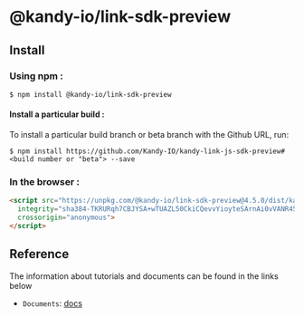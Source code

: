 # @kandy-io/link-sdk-preview

## Install

### Using npm :

`$ npm install @kandy-io/link-sdk-preview`

#### Install a particular build :

To install a particular build branch or beta branch with the Github URL, run:

`$ npm install https://github.com/Kandy-IO/kandy-link-js-sdk-preview#<build number or "beta"> --save`

### In the browser :
```html
<script src="https://unpkg.com/@kandy-io/link-sdk-preview@4.5.0/dist/kandy.js"
  integrity="sha384-TKRURqh7CBJYSA+wTUAZL50CkiCQevvYioyteSArnAi0vVANR45XI6pyn+5UU95S"
  crossorigin="anonymous">
</script>
```
## Reference

The information about tutorials and documents can be found in the links below

* `Documents`: [docs](https://kandy-io.github.io/kandy-link-js-sdk-preview/docs)

